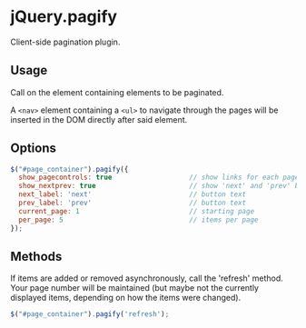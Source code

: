 # jQuery.pagify

Client-side pagination plugin.

## Usage

Call on the element containing elements to be paginated.

A `<nav>` element containing a `<ul>` to navigate through the pages will be inserted in the DOM directly after said element.

## Options

```javascript
$("#page_container").pagify({
  show_pagecontrols: true                   // show links for each page number in pagination controls
  show_nextprev: true                       // show 'next' and 'prev' buttons in addition to page number buttons
  next_label: 'next'                        // button text
  prev_label: 'prev'                        // button text
  current_page: 1                           // starting page
  per_page: 5                               // items per page
});
```

## Methods

If items are added or removed asynchronously, call the 'refresh' method. Your page number will be maintained (but maybe not the currently displayed items, depending on how the items were changed).

```javascript
$("#page_container").pagify('refresh');
```